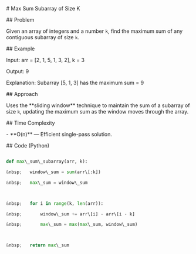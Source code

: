 \# Max Sum Subarray of Size K



\## Problem

Given an array of integers and a number `k`, find the maximum sum of any contiguous subarray of size `k`.



\## Example

Input: arr = \[2, 1, 5, 1, 3, 2], k = 3

Output: 9

Explanation: Subarray \[5, 1, 3] has the maximum sum = 9





\## Approach

Uses the \*\*sliding window\*\* technique to maintain the sum of a subarray of size `k`, updating the maximum sum as the window moves through the array.



\## Time Complexity

\- \*\*O(n)\*\* — Efficient single-pass solution.



\## Code (Python)

```python

def max\_sum\_subarray(arr, k):

&nbsp;   window\_sum = sum(arr\[:k])

&nbsp;   max\_sum = window\_sum



&nbsp;   for i in range(k, len(arr)):

&nbsp;       window\_sum += arr\[i] - arr\[i - k]

&nbsp;       max\_sum = max(max\_sum, window\_sum)



&nbsp;   return max\_sum



